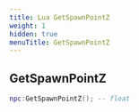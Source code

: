 ```yaml
---
title: Lua GetSpawnPointZ
weight: 1
hidden: true
menuTitle: GetSpawnPointZ
---
```

## GetSpawnPointZ
```lua
npc:GetSpawnPointZ(); -- float
```